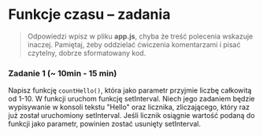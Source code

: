 # Funkcje czasu &ndash; zadania

> Odpowiedzi wpisz w pliku **app.js**, chyba że treść polecenia wskazuje inaczej.
Pamiętaj, żeby oddzielać ćwiczenia komentarzami i pisać czytelny, dobrze sformatowany kod.

### Zadanie 1 (~ 10min - 15 min)

Napisz funkcję ```countHello()```, która jako parametr przyjmie liczbę całkowitą od 1-10. W funkcji uruchom funkcję setInterval. Niech jego zadaniem będzie wypisywanie w konsoli tekstu "Hello" oraz licznika, zliczającego, który raz już został uruchomiony setInterval.
Jeśli licznik osiągnie wartość podaną do funkcji jako parametr, powinien zostać usunięty setInterval.


<script>
function counterHello(number){
    var count=0;
var interval=setinterval(()=>{
count++;

console.log('hello',count);

if (count===number)
{
clearinterval(interval);
}

},500);





}
counterHello(5)
</script>